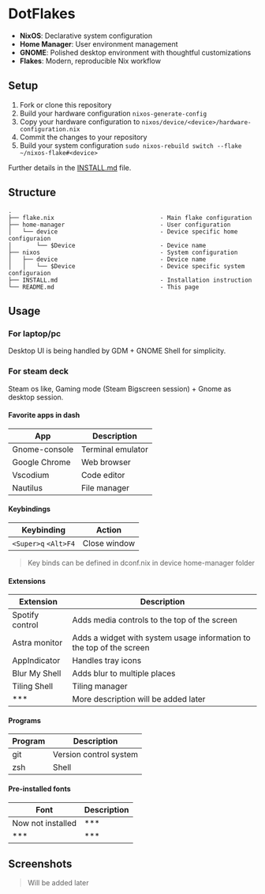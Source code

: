 # DotFlakes

- **NixOS**: Declarative system configuration
- **Home Manager**: User environment management
- **GNOME**: Polished desktop environment with thoughtful customizations
- **Flakes**: Modern, reproducible Nix workflow

## Setup
1. Fork or clone this repository
2. Build your hardware configuration `nixos-generate-config`
3. Copy your hardware configuration to `nixos/device/<device>/hardware-configuration.nix`
4. Commit the changes to your repository
5. Build your system configuration `sudo nixos-rebuild switch --flake ~/nixos-flake#<device>` 

Further details in the [INSTALL.md](./INSTALL.md) file.


## Structure

```
.
├── flake.nix                              - Main flake configuration
├── home-manager                           - User configuration
│   └── device                             - Device specific home configuraion
│       └── $Device                        - Device name
├── nixos                                  - System configuration
│   ├── device                             - Device name
│   │   └── $Device                        - Device specific system configuraion
├── INSTALL.md                             - Installation instruction
└── README.md                              - This page
```

## Usage
### For laptop/pc
Desktop UI is being handled by GDM + GNOME Shell for simplicity.
### For steam deck
Steam os like, Gaming mode (Steam Bigscreen session) + Gnome as desktop session.

#### Favorite apps in dash

| App | Description |
| --- | --- |
| Gnome-console | Terminal emulator |
| Google Chrome | Web browser |
| Vscodium | Code editor |
| Nautilus | File manager |




#### Keybindings

| Keybinding | Action |
| --- | --- |
| `<Super>q` `<Alt>F4` | Close window |

> Key binds can be defined in dconf.nix in device home-manager folder

#### Extensions


| Extension | Description |
| --- | --- |
| Spotify control | Adds media controls to the top of the screen |
| Astra monitor | Adds a widget with system usage information to the top of the screen |
| AppIndicator | Handles tray icons |
| Blur My Shell | Adds blur to multiple places |
| Tiling Shell | Tiling manager |
| *** | More description will be added later |




#### Programs

| Program | Description |
| --- | --- |
| git | Version control system |
| zsh | Shell |


#### Pre-installed fonts

| Font | Description |
| --- | --- |
| Now not installed | *** |
| *** | *** |

## Screenshots
> Will be added later